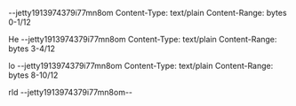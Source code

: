 
--jetty1913974379i77mn8om
Content-Type: text/plain
Content-Range: bytes 0-1/12

He
--jetty1913974379i77mn8om
Content-Type: text/plain
Content-Range: bytes 3-4/12

lo
--jetty1913974379i77mn8om
Content-Type: text/plain
Content-Range: bytes 8-10/12

rld
--jetty1913974379i77mn8om--